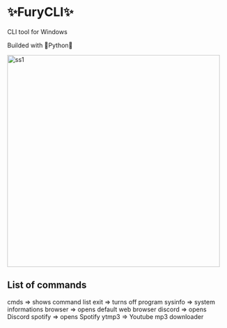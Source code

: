 # ✨FuryCLI✨ #

CLI tool for Windows

Builded with 🐍Python🐍

<img width="488" alt="ss1" src="https://user-images.githubusercontent.com/78135445/146075461-eb010dcc-0424-4a6f-85f0-d8a85e275cf2.png">


## List of commands ##

cmds => shows command list
exit => turns off program
sysinfo => system informations
browser => opens default web browser
discord => opens Discord
spotify => opens Spotify
ytmp3 => Youtube mp3 downloader 

